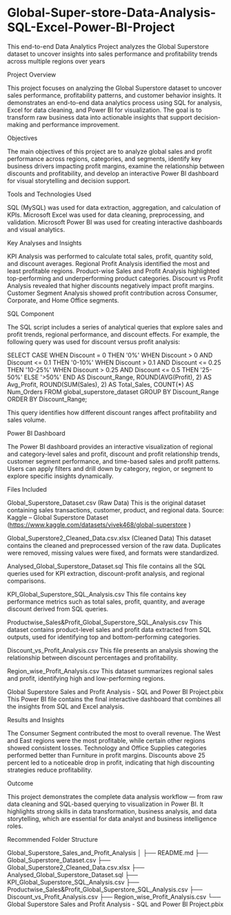 # Global-Super-store-Data-Analysis-SQL-Excel-Power-BI-Project
This end-to-end Data Analytics Project analyzes the Global Superstore dataset to uncover insights into sales performance and profitability trends across multiple regions over years

Project Overview

This project focuses on analyzing the Global Superstore dataset to uncover sales performance, profitability patterns, and customer behavior insights.
It demonstrates an end-to-end data analytics process using SQL for analysis, Excel for data cleaning, and Power BI for visualization.
The goal is to transform raw business data into actionable insights that support decision-making and performance improvement.

Objectives

The main objectives of this project are to analyze global sales and profit performance across regions, categories, and segments, identify key business drivers impacting profit margins, examine the relationship between discounts and profitability, and develop an interactive Power BI dashboard for visual storytelling and decision support.

Tools and Technologies Used

SQL (MySQL) was used for data extraction, aggregation, and calculation of KPIs.
Microsoft Excel was used for data cleaning, preprocessing, and validation.
Microsoft Power BI was used for creating interactive dashboards and visual analytics.

Key Analyses and Insights

KPI Analysis was performed to calculate total sales, profit, quantity sold, and discount averages.
Regional Profit Analysis identified the most and least profitable regions.
Product-wise Sales and Profit Analysis highlighted top-performing and underperforming product categories.
Discount vs Profit Analysis revealed that higher discounts negatively impact profit margins.
Customer Segment Analysis showed profit contribution across Consumer, Corporate, and Home Office segments.

SQL Component

The SQL script includes a series of analytical queries that explore sales and profit trends, regional performance, and discount effects.
For example, the following query was used for discount versus profit analysis:

SELECT
CASE
WHEN Discount = 0 THEN '0%'
WHEN Discount > 0 AND Discount <= 0.1 THEN '0-10%'
WHEN Discount > 0.1 AND Discount <= 0.25 THEN '10-25%'
WHEN Discount > 0.25 AND Discount <= 0.5 THEN '25-50%'
ELSE '>50%'
END AS Discount_Range,
ROUND(AVG(Profit), 2) AS Avg_Profit,
ROUND(SUM(Sales), 2) AS Total_Sales,
COUNT(*) AS Num_Orders
FROM global_superstore_dataset
GROUP BY Discount_Range
ORDER BY Discount_Range;

This query identifies how different discount ranges affect profitability and sales volume.

Power BI Dashboard

The Power BI dashboard provides an interactive visualization of regional and category-level sales and profit, discount and profit relationship trends, customer segment performance, and time-based sales and profit patterns.
Users can apply filters and drill down by category, region, or segment to explore specific insights dynamically.

Files Included

Global_Superstore_Dataset.csv (Raw Data)
This is the original dataset containing sales transactions, customer, product, and regional data.
Source: Kaggle – Global Superstore Dataset (https://www.kaggle.com/datasets/vivek468/global-superstore
)

Global_Superstore2_Cleaned_Data.csv.xlsx (Cleaned Data)
This dataset contains the cleaned and preprocessed version of the raw data. Duplicates were removed, missing values were fixed, and formats were standardized.

Analysed_Global_Superstore_Dataset.sql
This file contains all the SQL queries used for KPI extraction, discount-profit analysis, and regional comparisons.

KPI_Global_Superstore_SQL_Analysis.csv
This file contains key performance metrics such as total sales, profit, quantity, and average discount derived from SQL queries.

Productwise_Sales&Profit_Global_Superstore_SQL_Analysis.csv
This dataset contains product-level sales and profit data extracted from SQL outputs, used for identifying top and bottom-performing categories.

Discount_vs_Profit_Analysis.csv
This file presents an analysis showing the relationship between discount percentages and profitability.

Region_wise_Profit_Analysis.csv
This dataset summarizes regional sales and profit, identifying high and low-performing regions.

Global Superstore Sales and Profit Analysis - SQL and Power BI Project.pbix
This Power BI file contains the final interactive dashboard that combines all the insights from SQL and Excel analysis.

Results and Insights

The Consumer Segment contributed the most to overall revenue.
The West and East regions were the most profitable, while certain other regions showed consistent losses.
Technology and Office Supplies categories performed better than Furniture in profit margins.
Discounts above 25 percent led to a noticeable drop in profit, indicating that high discounting strategies reduce profitability.

Outcome

This project demonstrates the complete data analysis workflow — from raw data cleaning and SQL-based querying to visualization in Power BI.
It highlights strong skills in data transformation, business analysis, and data storytelling, which are essential for data analyst and business intelligence roles.

Recommended Folder Structure

Global_Superstore_Sales_and_Profit_Analysis
│
├── README.md
├── Global_Superstore_Dataset.csv
├── Global_Superstore2_Cleaned_Data.csv.xlsx
├── Analysed_Global_Superstore_Dataset.sql
├── KPI_Global_Superstore_SQL_Analysis.csv
├── Productwise_Sales&Profit_Global_Superstore_SQL_Analysis.csv
├── Discount_vs_Profit_Analysis.csv
├── Region_wise_Profit_Analysis.csv
└── Global Superstore Sales and Profit Analysis - SQL and Power BI Project.pbix
